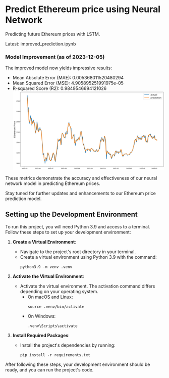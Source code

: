 # Predict Ethereum price using Neural Network

Predicting future Ethereum prices with LSTM.

Latest: improved_prediction.ipynb

### Model Improvement (as of 2023-12-05)

The improved model now yields impressive results:

- Mean Absolute Error (MAE): 0.005368011520480294
- Mean Squared Error (MSE): 4.905895251991975e-05
- R-squared Score (R2): 0.9849546694121026
![Alt Text](https://github.com/BarriWen/deep_learning_cryptocurrency_prediction/blob/main/improved%20output.png)

These metrics demonstrate the accuracy and effectiveness of our neural network model in predicting Ethereum prices.

Stay tuned for further updates and enhancements to our Ethereum price prediction model.

## Setting up the Development Environment

To run this project, you will need Python 3.9 and access to a terminal. Follow these steps to set up your development environment:

1. **Create a Virtual Environment**:
   - Navigate to the project's root directory in your terminal.
   - Create a virtual environment using Python 3.9 with the command:
     ```
     python3.9 -m venv .venv
     ```

2. **Activate the Virtual Environment**:
   - Activate the virtual environment. The activation command differs depending on your operating system.
     - On macOS and Linux:
       ```
       source .venv/bin/activate
       ```
     - On Windows:
       ```
       .venv\Scripts\activate
       ```

3. **Install Required Packages**:
   - Install the project's dependencies by running:
     ```
     pip install -r requirements.txt
     ```

After following these steps, your development environment should be ready, and you can run the project's code.

